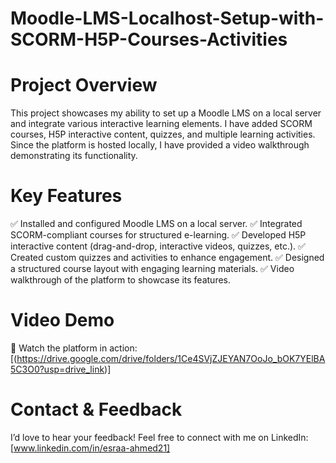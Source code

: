 # Moodle-LMS-Localhost-Setup-with-SCORM-H5P-Courses-Activities

# Project Overview
This project showcases my ability to set up a Moodle LMS on a local server and integrate various interactive learning elements. I have added SCORM courses, H5P interactive content, quizzes, and multiple learning activities. Since the platform is hosted locally, I have provided a video walkthrough demonstrating its functionality.

# Key Features
✅ Installed and configured Moodle LMS on a local server.
✅ Integrated SCORM-compliant courses for structured e-learning.
✅ Developed H5P interactive content (drag-and-drop, interactive videos, quizzes, etc.).
✅ Created custom quizzes and activities to enhance engagement.
✅ Designed a structured course layout with engaging learning materials.
✅ Video walkthrough of the platform to showcase its features.

 # Video Demo
🎥 Watch the platform in action: [(https://drive.google.com/drive/folders/1Ce4SVjZJEYAN7OoJo_bOK7YElBA5C3O0?usp=drive_link)]

# Contact & Feedback
I’d love to hear your feedback! Feel free to connect with me on LinkedIn: [www.linkedin.com/in/esraa-ahmed21]


